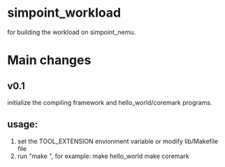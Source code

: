 # simpoint_workload
for building the workload on simpoint_nemu.

# Main changes
## v0.1
initialize the compiling framework and hello_world/coremark programs.
## usage:
1) set the TOOL_EXTENSION envionment variable or modify lib/Makefile file
2) run "make <workload>", for example:
  make hello_world
  make coremark





